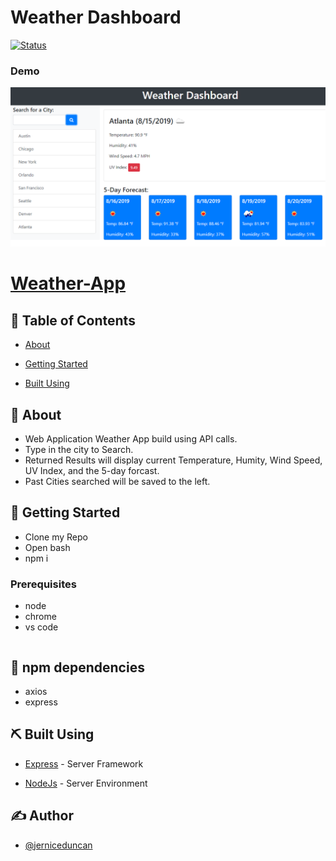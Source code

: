 # Weather Dashboard

[![Status](https://img.shields.io/badge/status-active-success.svg)]()

### Demo

![alt-text](https://github.com/jerniceduncan/Weather-App/blob/master/assets/images/06-Server-Side-APIs_02-Homework_Assets_06-server-side-apis-homework-demo.png)

# [Weather-App](https://jerniceduncan.github.io/Weather-App/ "Weather Dashboard") 


## 📝 Table of Contents

- [About](#about)
- [Getting Started](#getting_started)

- [Built Using](#built_using)


## 🧐 About 
- Web Application Weather App build using API calls.
- Type in the city to Search.
- Returned Results will display current Temperature, Humity, Wind Speed, UV Index, and the 5-day forcast.
- Past Cities searched will be saved to the left.


## 🏁 Getting Started 

- Clone my Repo
- Open bash 
- npm i

### Prerequisites

- node
- chrome
- vs code
```

```
## 🎈 npm dependencies
- axios
- express
##

## ⛏️ Built Using 


- [Express](https://expressjs.com/) - Server Framework

- [NodeJs](https://nodejs.org/en/) - Server Environment

## ✍️ Author

- [@jerniceduncan](https://github.com/jerniceduncan)


